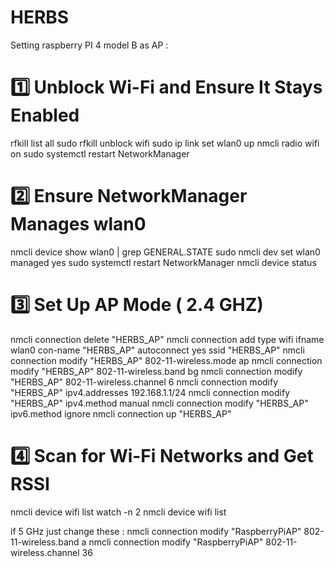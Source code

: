 # HERBS

Setting raspberry PI 4 model B as AP :

# 1️⃣ Unblock Wi-Fi and Ensure It Stays Enabled
rfkill list all
sudo rfkill unblock wifi
sudo ip link set wlan0 up
nmcli radio wifi on
sudo systemctl restart NetworkManager

# 2️⃣ Ensure NetworkManager Manages wlan0
nmcli device show wlan0 | grep GENERAL.STATE
sudo nmcli dev set wlan0 managed yes
sudo systemctl restart NetworkManager
nmcli device status

# 3️⃣ Set Up AP Mode ( 2.4 GHZ)
nmcli connection delete "HERBS_AP"
nmcli connection add type wifi ifname wlan0 con-name "HERBS_AP" autoconnect yes ssid "HERBS_AP"
nmcli connection modify "HERBS_AP" 802-11-wireless.mode ap
nmcli connection modify "HERBS_AP" 802-11-wireless.band bg
nmcli connection modify "HERBS_AP" 802-11-wireless.channel 6
nmcli connection modify "HERBS_AP" ipv4.addresses 192.168.1.1/24
nmcli connection modify "HERBS_AP" ipv4.method manual
nmcli connection modify "HERBS_AP" ipv6.method ignore
nmcli connection up "HERBS_AP"

# 4️⃣ Scan for Wi-Fi Networks and Get RSSI
nmcli device wifi list
watch -n 2 nmcli device wifi list


if 5 GHz just change these : 
nmcli connection modify "RaspberryPiAP" 802-11-wireless.band a
nmcli connection modify "RaspberryPiAP" 802-11-wireless.channel 36
